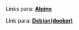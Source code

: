 
Links para: [**Alpine**](https://drive.google.com/file/d/1sZYIiD03CW-vIxMrwLrmIBlQT4HUYw15/view?usp=sharing)

Link para: [**Debian(docker)**](https://drive.google.com/file/d/1M05rt3scsf1IR7Dc07MasvaIjZRfR-J1/view?usp=drive_link)